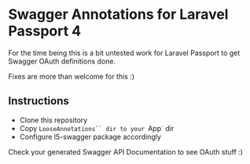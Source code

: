 # Swagger Annotations for Laravel Passport 4

For the time being this is a bit untested work for Laravel Passport to get Swagger OAuth definitions done.

Fixes are more than welcome for this :)

## Instructions

* Clone this repository
* Copy `LooseAnnotations`` dir to your `App` dir
* Configure l5-swagger package accordingly

Check your generated Swagger API Documentation to see OAuth stuff :)
